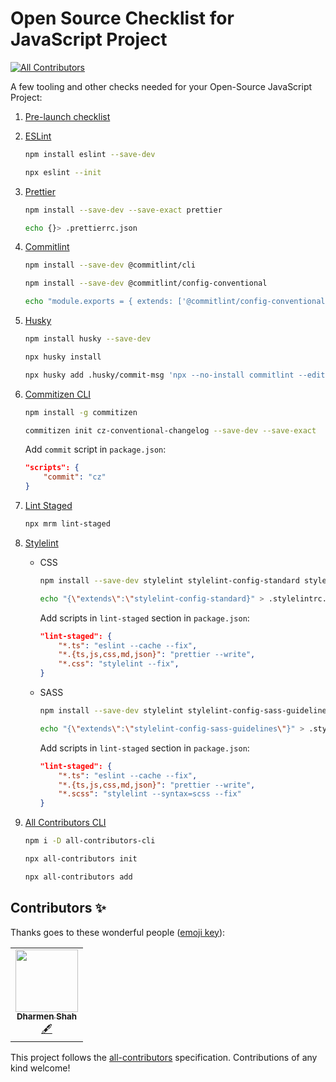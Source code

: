 # Open Source Checklist for JavaScript Project
<!-- ALL-CONTRIBUTORS-BADGE:START - Do not remove or modify this section -->
[![All Contributors](https://img.shields.io/badge/all_contributors-1-orange.svg?style=flat-square)](#contributors-)
<!-- ALL-CONTRIBUTORS-BADGE:END -->

A few tooling and other checks needed for your Open-Source JavaScript Project:

1. [Pre-launch checklist](https://opensource.guide/starting-a-project/#your-pre-launch-checklist)
2. [ESLint](https://eslint.org/)
    ```bash
    npm install eslint --save-dev
    ```
    ```bash
    npx eslint --init
    ```
3. [Prettier](https://prettier.io/)
    ```bash
    npm install --save-dev --save-exact prettier
    ```
    ```bash
    echo {}> .prettierrc.json
    ```
4. [Commitlint](https://commitlint.js.org/#/)
    ```bash
    npm install --save-dev @commitlint/cli
    ```
    ```bash
    npm install --save-dev @commitlint/config-conventional
    ```
    ```bash
    echo "module.exports = { extends: ['@commitlint/config-conventional'] };" > commitlint.config.js
    ```
5. [Husky](https://typicode.github.io/husky/#/)
    ```bash
    npm install husky --save-dev
    ```
    ```bash
    npx husky install
    ```
    ```bash
    npx husky add .husky/commit-msg 'npx --no-install commitlint --edit $1'
    ```
6. [Commitizen CLI](http://commitizen.github.io/cz-cli/)
    ```bash
    npm install -g commitizen
    ```
    ```bash
    commitizen init cz-conventional-changelog --save-dev --save-exact
    ```
    
    Add `commit` script in `package.json`:
    ```json
    "scripts": {
        "commit": "cz"
    }
    ```
7. [Lint Staged](https://github.com/okonet/lint-staged#readme)
    ```bash
    npx mrm lint-staged
    ```
8. [Stylelint](https://stylelint.io/)
    - CSS
        ```bash
        npm install --save-dev stylelint stylelint-config-standard stylelint-prettier
        ```
        ```bash
        echo "{\"extends\":\"stylelint-config-standard}" > .stylelintrc.json
        ```

        Add scripts in `lint-staged` section in `package.json`:
        ```json
        "lint-staged": {
            "*.ts": "eslint --cache --fix",
            "*.{ts,js,css,md,json}": "prettier --write",
            "*.css": "stylelint --fix",
        }
        ```
    - SASS
        ```bash
        npm install --save-dev stylelint stylelint-config-sass-guidelines
        ```
        ```bash
        echo "{\"extends\":\"stylelint-config-sass-guidelines\"}" > .stylelintrc.json
        ```

        Add scripts in `lint-staged` section in `package.json`:
        ```json
        "lint-staged": {
            "*.ts": "eslint --cache --fix",
            "*.{ts,js,css,md,json}": "prettier --write",
            "*.scss": "stylelint --syntax=scss --fix"
        }
        ```
9. [All Contributors CLI](https://allcontributors.org/docs/en/cli/installation)
    ```bash
    npm i -D all-contributors-cli
    ```
    ```bash
    npx all-contributors init
    ```
    ```bash
    npx all-contributors add
    ```

## Contributors ✨

Thanks goes to these wonderful people ([emoji key](https://allcontributors.org/docs/en/emoji-key)):

<!-- ALL-CONTRIBUTORS-LIST:START - Do not remove or modify this section -->
<!-- prettier-ignore-start -->
<!-- markdownlint-disable -->
<table>
  <tr>
    <td align="center"><a href="http://shhdharmen.me"><img src="https://avatars.githubusercontent.com/u/6831283?v=4?s=100" width="100px;" alt=""/><br /><sub><b>Dharmen Shah</b></sub></a><br /><a href="#content-shhdharmen" title="Content">🖋</a></td>
  </tr>
</table>

<!-- markdownlint-restore -->
<!-- prettier-ignore-end -->

<!-- ALL-CONTRIBUTORS-LIST:END -->

This project follows the [all-contributors](https://github.com/all-contributors/all-contributors) specification. Contributions of any kind welcome!
